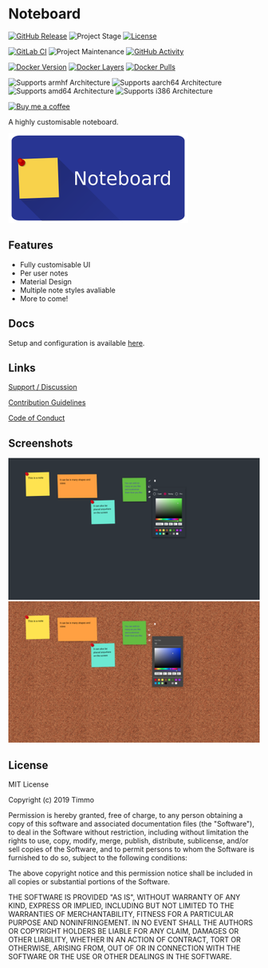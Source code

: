 # Noteboard

[![GitHub Release][releases-shield]][releases]
![Project Stage][project-stage-shield]
[![License][license-shield]](LICENSE.md)

[![GitLab CI][gitlabci-shield]][gitlabci]
![Project Maintenance][maintenance-shield]
[![GitHub Activity][commits-shield]][commits]

[![Docker Version][version-shield]][microbadger]
[![Docker Layers][layers-shield]][microbadger]
[![Docker Pulls][pulls-shield]][dockerhub]

![Supports armhf Architecture][armhf-shield]
![Supports aarch64 Architecture][aarch64-shield]
![Supports amd64 Architecture][amd64-shield]
![Supports i386 Architecture][i386-shield]

[![Buy me a coffee][buymeacoffee-shield]][buymeacoffee]

A highly customisable noteboard.

![banner][banner]

## Features

- Fully customisable UI
- Per user notes
- Material Design
- Multiple note styles avaliable
- More to come!

## Docs

Setup and configuration is available [here][setup-docs].

## Links

[Support / Discussion][forum]

[Contribution Guidelines][contributing]

[Code of Conduct][code_of_conduct]

## Screenshots

![Screenshot Midnight][screenshot-midnight]
![Screenshot Corkboard][screenshot-corkboard]

## License

MIT License

Copyright (c) 2019 Timmo

Permission is hereby granted, free of charge, to any person obtaining a copy
of this software and associated documentation files (the "Software"), to deal
in the Software without restriction, including without limitation the rights
to use, copy, modify, merge, publish, distribute, sublicense, and/or sell
copies of the Software, and to permit persons to whom the Software is
furnished to do so, subject to the following conditions:

The above copyright notice and this permission notice shall be included in all
copies or substantial portions of the Software.

THE SOFTWARE IS PROVIDED "AS IS", WITHOUT WARRANTY OF ANY KIND, EXPRESS OR
IMPLIED, INCLUDING BUT NOT LIMITED TO THE WARRANTIES OF MERCHANTABILITY,
FITNESS FOR A PARTICULAR PURPOSE AND NONINFRINGEMENT. IN NO EVENT SHALL THE
AUTHORS OR COPYRIGHT HOLDERS BE LIABLE FOR ANY CLAIM, DAMAGES OR OTHER
LIABILITY, WHETHER IN AN ACTION OF CONTRACT, TORT OR OTHERWISE, ARISING FROM,
OUT OF OR IN CONNECTION WITH THE SOFTWARE OR THE USE OR OTHER DEALINGS IN THE
SOFTWARE.

[aarch64-shield]: https://img.shields.io/badge/aarch64-yes-green.svg
[amd64-shield]: https://img.shields.io/badge/amd64-yes-green.svg
[armhf-shield]: https://img.shields.io/badge/armhf-yes-green.svg
[banner]: https://raw.githubusercontent.com/timmo001/noteboard/master/docs/resources/banner.png
[buymeacoffee-shield]: https://www.buymeacoffee.com/assets/img/guidelines/download-assets-sm-2.svg
[buymeacoffee]: https://www.buymeacoffee.com/timmo
[code_of_conduct]: https://github.com/timmo001/noteboard/blob/master/.github/CODE_OF_CONDUCT.md
[commits-shield]: https://img.shields.io/github/commit-activity/y/timmo001/noteboard.svg
[commits]: https://github.com/timmo001/noteboard/commits/master
[contributing]: https://github.com/timmo001/noteboard/blob/master/.github/CONTRIBUTING.md
[dockerhub]: https://hub.docker.com/r/timmo001/noteboard
[forum-shield]: https://img.shields.io/badge/community-forum-brightgreen.svg
[forum]: https://community.home-assistant.io/t/noteboard-a-touch-compatible-webapp-for-controlling-the-home/62597?u=timmo001
[gitlabci-shield]: https://gitlab.com/timmo/noteboard/badges/master/pipeline.svg
[gitlabci]: https://gitlab.com/timmo/noteboard/pipelines
[i386-shield]: https://img.shields.io/badge/i386-yes-green.svg
[layers-shield]: https://images.microbadger.com/badges/image/timmo001/noteboard.svg
[license-shield]: https://img.shields.io/github/license/timmo001/noteboard.svg
[maintenance-shield]: https://img.shields.io/maintenance/yes/2019.svg
[microbadger]: https://microbadger.com/images/timmo001/noteboard
[project-stage-shield]: https://img.shields.io/badge/project%20stage-beta-green.svg
[pulls-shield]: https://img.shields.io/docker/pulls/timmo001/noteboard.svg
[releases-shield]: https://img.shields.io/github/release/timmo001/noteboard.svg
[releases]: https://github.com/timmo001/noteboard/releases
[screenshot-corkboard]: https://raw.githubusercontent.com/timmo001/noteboard/master/docs/resources/screenshot-corkboard.png
[screenshot-midnight]: https://raw.githubusercontent.com/timmo001/noteboard/master/docs/resources/screenshot-midnight.png
[setup-docs]: https://timmo.dev/noteboard/setup
[version-shield]: https://images.microbadger.com/badges/version/timmo001/noteboard.svg
